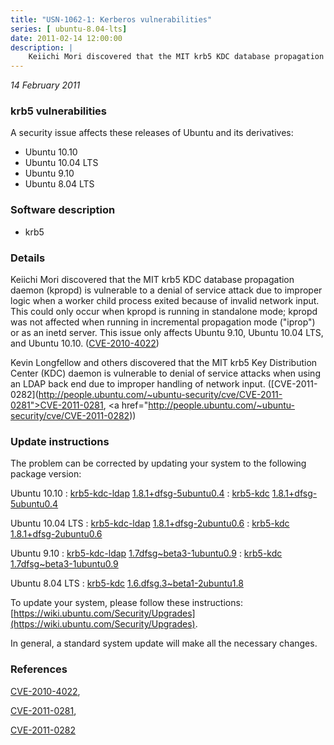 ```yaml
---
title: "USN-1062-1: Kerberos vulnerabilities"
series: [ ubuntu-8.04-lts]
date: 2011-02-14 12:00:00
description: |
    Keiichi Mori discovered that the MIT krb5 KDC database propagation daemon (kpropd) is vulnerable to a denial of service attack due to improper logic when a worker child process exited because of invalid network input. This could only occur when kpropd is running in standalone mode; kpropd was not affected when running in incremental propagation mode (&quot;iprop&quot;) or as an inetd server. This issue only affects Ubuntu 9.10, Ubuntu 10.04 LTS, and Ubuntu 10.10. ([CVE-2010-4022](http://people.ubuntu.com/~ubuntu-security/cve/CVE-2010-4022))
--- 
```

 
 

*14 February 2011*

### krb5 vulnerabilities

A security issue affects these releases of Ubuntu and its derivatives:

* Ubuntu 10.10
* Ubuntu 10.04 LTS
* Ubuntu 9.10
* Ubuntu 8.04 LTS

### Software description

* krb5 

### Details

Keiichi Mori discovered that the MIT krb5 KDC database propagation daemon (kpropd) is vulnerable to a denial of service attack due to improper logic when a worker child process exited because of invalid network input. This could only occur when kpropd is running in standalone mode; kpropd was not affected when running in incremental propagation mode (&quot;iprop&quot;) or as an inetd server. This issue only affects Ubuntu 9.10, Ubuntu 10.04 LTS, and Ubuntu 10.10. ([CVE-2010-4022](http://people.ubuntu.com/~ubuntu-security/cve/CVE-2010-4022))

Kevin Longfellow and others discovered that the MIT krb5 Key Distribution Center (KDC) daemon is vulnerable to denial of service attacks when using an LDAP back end due to improper handling of network input. ([CVE-2011-0282](http://people.ubuntu.com/~ubuntu-security/cve/CVE-2011-0281">CVE-2011-0281</a>, <a href="http://people.ubuntu.com/~ubuntu-security/cve/CVE-2011-0282)) 

### Update instructions

The problem can be corrected by updating your system to the following package version:

Ubuntu 10.10
 : [krb5-kdc-ldap](https://launchpad.net/ubuntu/+source/krb5) <span> [1.8.1+dfsg-5ubuntu0.4](https://launchpad.net/ubuntu/+source/krb5/1.8.1+dfsg-5ubuntu0.4) </span> 
 : [krb5-kdc](https://launchpad.net/ubuntu/+source/krb5) <span> [1.8.1+dfsg-5ubuntu0.4](https://launchpad.net/ubuntu/+source/krb5/1.8.1+dfsg-5ubuntu0.4) </span> 

Ubuntu 10.04 LTS
 : [krb5-kdc-ldap](https://launchpad.net/ubuntu/+source/krb5) <span> [1.8.1+dfsg-2ubuntu0.6](https://launchpad.net/ubuntu/+source/krb5/1.8.1+dfsg-2ubuntu0.6) </span> 
 : [krb5-kdc](https://launchpad.net/ubuntu/+source/krb5) <span> [1.8.1+dfsg-2ubuntu0.6](https://launchpad.net/ubuntu/+source/krb5/1.8.1+dfsg-2ubuntu0.6) </span> 

Ubuntu 9.10
 : [krb5-kdc-ldap](https://launchpad.net/ubuntu/+source/krb5) <span> [1.7dfsg~beta3-1ubuntu0.9](https://launchpad.net/ubuntu/+source/krb5/1.7dfsg~beta3-1ubuntu0.9) </span> 
 : [krb5-kdc](https://launchpad.net/ubuntu/+source/krb5) <span> [1.7dfsg~beta3-1ubuntu0.9](https://launchpad.net/ubuntu/+source/krb5/1.7dfsg~beta3-1ubuntu0.9) </span> 

Ubuntu 8.04 LTS
 : [krb5-kdc](https://launchpad.net/ubuntu/+source/krb5) <span> [1.6.dfsg.3~beta1-2ubuntu1.8](https://launchpad.net/ubuntu/+source/krb5/1.6.dfsg.3~beta1-2ubuntu1.8) </span> 

To update your system, please follow these instructions: [https://wiki.ubuntu.com/Security/Upgrades](https://wiki.ubuntu.com/Security/Upgrades).

In general, a standard system update will make all the necessary changes. 

### References

 
 [CVE-2010-4022](http://people.ubuntu.com/~ubuntu-security/cve/CVE-2010-4022), 

 [CVE-2011-0281](http://people.ubuntu.com/~ubuntu-security/cve/CVE-2011-0281), 

 [CVE-2011-0282](http://people.ubuntu.com/~ubuntu-security/cve/CVE-2011-0282)
 

